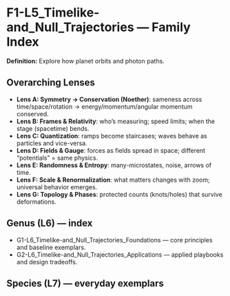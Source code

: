 # F1-L5_Timelike-and_Null_Trajectories — Family Index
**Definition:** Explore how planet orbits and photon paths.

## Overarching Lenses

- **Lens A: Symmetry -> Conservation (Noether)**: sameness across time/space/rotation → energy/momentum/angular momentum conserved.
- **Lens B: Frames & Relativity**: who’s measuring; speed limits; when the stage (spacetime) bends.
- **Lens C: Quantization**: ramps become staircases; waves behave as particles and vice-versa.
- **Lens D: Fields & Gauge**: forces as fields spread in space; different “potentials” = same physics.
- **Lens E: Randomness & Entropy**: many-microstates, noise, arrows of time.
- **Lens F: Scale & Renormalization**: what matters changes with zoom; universal behavior emerges.
- **Lens G: Topology & Phases**: protected counts (knots/holes) that survive deformations.

## Genus (L6) — index
- G1-L6_Timelike-and_Null_Trajectories_Foundations — core principles and baseline exemplars.
- G2-L6_Timelike-and_Null_Trajectories_Applications — applied playbooks and design tradeoffs.

## Species (L7) — everyday exemplars
